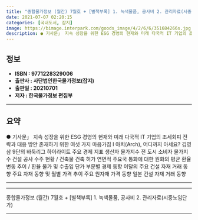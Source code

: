 ```yaml
---
title: "종합물가정보 (월간) 7월호 + [별책부록] 1. 녹색물품, 공사비 2. 관리자료(시중노임단가)"
date: 2021-07-07 02:20:15
categories: [국내도서, 잡지]
image: https://bimage.interpark.com/goods_image/4/2/6/6/351684266s.jpg
description: ● 기사문」 지속 성장을 위한 ESG 경영의 현재와 미래 다국적 IT 기업의 조세회피 전략과 대응 방안 존재하기 위한 여섯 가지 마음가짐 Ⅰ 아치(Arch), 어디까지 아세요? 김영삼 9단의 바둑리그 하이라이트 주요 경제 지표 생산자 물가지수 전 도시 소비자 물가지수 건설 공사 수주
---
```


## **정보**

- **ISBN : 9771228329006**
- **출판사 : 사단법인한국물가정보(잡지)**
- **출판일 : 20210701**
- **저자 : 한국물가정보 편집부**

------



## **요약**

●  기사문」 지속 성장을 위한 ESG 경영의 현재와 미래 다국적 IT 기업의 조세회피 전략과 대응 방안 존재하기 위한 여섯 가지 마음가짐 Ⅰ 아치(Arch), 어디까지 아세요? 김영삼 9단의 바둑리그 하이라이트 주요 경제 지표 생산자 물가지수 전 도시 소비자 물가지수 건설 공사 수주 현황 / 건축물 건축 허가 연면적 주요국 통화에 대한 원화의 평균 환율 변동 추이 / 환율 물가 및 수출입 단가 부문별 경제 동향 이달의 주요 건설 자재 거래 동향 주요 자재 동향 및 월별 가격 추이 주요 원자재 가격 동향 일본 건설 자재 거래 동향

------



------


종합물가정보 (월간) 7월호 + [별책부록] 1. 녹색물품, 공사비 2. 관리자료(시중노임단가) 

------


